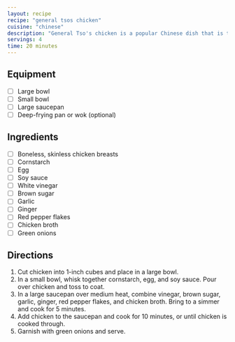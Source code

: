 ```yaml
---
layout: recipe
recipe: "general tsos chicken"
cuisine: "chinese"
description: "General Tso's chicken is a popular Chinese dish that is typically made with deep-fried chicken that is coated in a sweet and spicy sauce."
servings: 4
time: 20 minutes
---
```


## Equipment
- [ ] Large bowl
- [ ] Small bowl
- [ ] Large saucepan
- [ ] Deep-frying pan or wok (optional)

## Ingredients
- [ ] Boneless, skinless chicken breasts
- [ ] Cornstarch
- [ ] Egg
- [ ] Soy sauce
- [ ] White vinegar
- [ ] Brown sugar
- [ ] Garlic
- [ ] Ginger
- [ ] Red pepper flakes
- [ ] Chicken broth
- [ ] Green onions

## Directions
1. Cut chicken into 1-inch cubes and place in a large bowl.
2. In a small bowl, whisk together cornstarch, egg, and soy sauce. Pour over chicken and toss to coat.
3. In a large saucepan over medium heat, combine vinegar, brown sugar, garlic, ginger, red pepper flakes, and chicken broth. Bring to a simmer and cook for 5 minutes.
4. Add chicken to the saucepan and cook for 10 minutes, or until chicken is cooked through.
5. Garnish with green onions and serve.
